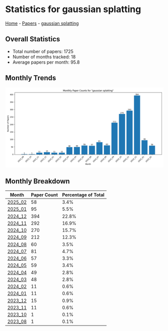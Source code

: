 # Statistics for gaussian splatting

[Home](https://lixin97.github.io/arXivRadar) - [Papers](https://lixin97.github.io/arXivRadar/papers) - [gaussian splatting](https://lixin97.github.io/arXivRadar/papers/gaussian_splatting)

## Overall Statistics

- Total number of papers: 1725
- Number of months tracked: 18
- Average papers per month: 95.8

## Monthly Trends

![Monthly Paper Counts](monthly_stats.png)

## Monthly Breakdown

| Month | Paper Count | Percentage of Total |
| --- | --- | --- |
| [2025_02](./2025_02/papers_1.md) | 58 | 3.4% |
| [2025_01](./2025_01/papers_1.md) | 95 | 5.5% |
| [2024_12](./2024_12/papers_1.md) | 394 | 22.8% |
| [2024_11](./2024_11/papers_1.md) | 292 | 16.9% |
| [2024_10](./2024_10/papers_1.md) | 270 | 15.7% |
| [2024_09](./2024_09/papers_1.md) | 212 | 12.3% |
| [2024_08](./2024_08/papers_1.md) | 60 | 3.5% |
| [2024_07](./2024_07/papers_1.md) | 81 | 4.7% |
| [2024_06](./2024_06/papers_1.md) | 57 | 3.3% |
| [2024_05](./2024_05/papers_1.md) | 59 | 3.4% |
| [2024_04](./2024_04/papers_1.md) | 49 | 2.8% |
| [2024_03](./2024_03/papers_1.md) | 48 | 2.8% |
| [2024_02](./2024_02/papers_1.md) | 11 | 0.6% |
| [2024_01](./2024_01/papers_1.md) | 11 | 0.6% |
| [2023_12](./2023_12/papers_1.md) | 15 | 0.9% |
| [2023_11](./2023_11/papers_1.md) | 11 | 0.6% |
| [2023_10](./2023_10/papers_1.md) | 1 | 0.1% |
| [2023_08](./2023_08/papers_1.md) | 1 | 0.1% |
